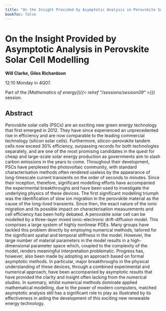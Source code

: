 ```yaml
---
title: "On the Insight Provided by Asymptotic Analysis in Perovskite Solar Cell Modelling"
bookToc: false
---
```


# On the Insight Provided by Asymptotic Analysis in Perovskite Solar Cell Modelling

**Will Clarke, Giles Richardson**

12:10 Monday in 4Q07.

Part of the *[Mathematics of energy]({{< relref "/sessions/session09" >}})* session.

## Abstract

Perovskite solar cells (PSCs) are an exciting new green energy technology that first emerged in 2012. They have since experienced an unprecedented rise in efficiency and are now comparable to the leading commercial technology (silicon solar cells). Furthermore, silicon-perovskite tandem cells now exceed 30% efficiency, surpassing records for both technologies separately, and are one of the most promising candidates in the quest for cheap and large-scale solar energy production as governments aim to slash carbon emissions in the years to come. 
Throughout their development, PSCs have perplexed the photovoltaic community, with standard characterisation methods often rendered useless by the appearance of long-timescale current transients on the order of seconds to minutes. Since their inception, therefore, significant modelling efforts have accompanied the experimental breakthroughs and have been used to investigate the underlying physics of these devices. The first significant modelling triumph was the identification of slow ion migration in the perovskite material as the cause of the long-lived transients. Since then, the exact nature of the ionic migration and its possible impact on characterisation measurements and cell efficiency has been hotly debated.
A perovskite solar cell can be modelled by a three-layer mixed ionic-electronic drift-diffusion model. This comprises a large system of highly nonlinear PDEs. Many groups have tackled this problem directly by employing numerical methods, tailored for the significant spatial and temporal stiffness in the model. However, the large number of material parameters in the model results in a high-dimensional parameter space which, coupled to the complexity of the model, renders meaningful interpretation problematic. Progress has, however, also been made by adopting an approach based on formal asymptotic methods. In particular, major breakthroughs in the physical understanding of these devices, through a combined experimental and numerical approach, have been accompanied by asymptotic results that have provided the clarity and insight often lacking from the numerical studies.  In summary, whilst numerical methods dominate applied mathematical modelling, due to the power of modern computers, matched asymptotic analysis still has a significant role to play as illustrated by its effectiveness in aiding the development of this exciting new renewable energy technology.



